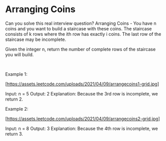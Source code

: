 # Arranging Coins

Can you solve this real interview question? Arranging Coins - You have n coins and you want to build a staircase with these coins. The staircase consists of k rows where the ith row has exactly i coins. The last row of the staircase may be incomplete.

Given the integer n, return the number of complete rows of the staircase you will build.

 

Example 1:

[https://assets.leetcode.com/uploads/2021/04/09/arrangecoins1-grid.jpg]


Input: n = 5
Output: 2
Explanation: Because the 3rd row is incomplete, we return 2.


Example 2:

[https://assets.leetcode.com/uploads/2021/04/09/arrangecoins2-grid.jpg]


Input: n = 8
Output: 3
Explanation: Because the 4th row is incomplete, we return 3.
